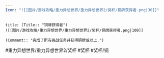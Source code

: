 ```yaml
---
Icon: "![[图片/游戏攻略/重力异想世界/重力异想世界2/奖杯/铜牌获得者.png|30]]"
---
```

```ad-common-bronze-trophy
title: (Title:: "铜牌获得者")
![[图片/游戏攻略/重力异想世界/重力异想世界2/奖杯/铜牌获得者.png|100]]

(Comment:: "完成了所有挑战任务并获得铜牌或以上.")
```

#重力异想世界/重力异想世界2/奖杯 #奖杯 #奖杯/铜
